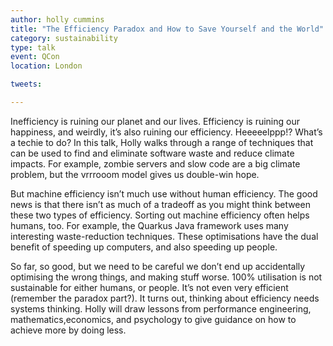 ```yaml
---
author: holly cummins
title: "The Efficiency Paradox and How to Save Yourself and the World"
category: sustainability
type: talk
event: QCon
location: London

tweets:

---
```


Inefficiency is ruining our planet and our lives. Efficiency is ruining our happiness, and weirdly, it’s also ruining our efficiency. Heeeeelppp!? What’s a techie to do? In this talk, Holly walks through a range of techniques that can be used to find and eliminate software waste and reduce climate impacts. For example, zombie servers and slow code are a big climate problem, but the vrrrooom model gives us double-win hope. 

But machine efficiency isn’t much use without human efficiency. The good news is that there isn’t as much of a tradeoff as you might think between these two types of efficiency. Sorting out machine efficiency often helps humans, too. For example, the Quarkus Java framework uses many interesting waste-reduction techniques. These optimisations have the dual benefit of speeding up computers, and also speeding up people.   

So far, so good, but we need to be careful we don’t end up accidentally optimising the wrong things, and making stuff worse. 100% utilisation is not sustainable for either humans, or people. It’s not even very efficient (remember the paradox part?). It turns out, thinking about efficiency needs systems thinking. Holly will draw lessons from performance engineering, mathematics,economics, and psychology to give guidance on how to achieve more by doing less. 